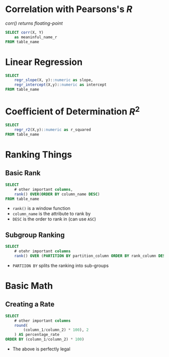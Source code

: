 # Correlation with Pearsons's $R$
*corr() returns floating-point*
```SQL 
SELECT corr(X, Y) 
    as meaninful_name_r
FROM table_name
```

# Linear Regression
```SQL
SELECT
    regr_slope(X, y)::numeric as slope,
    regr_intercept(X,y)::numeric as intercept
FROM table_name
```

# Coefficient of Determination $R^2$ 
```SQL
SELECT
    regr_r2(X,y)::numeric as r_squared
FROM table_name
```

# Ranking Things  
## Basic Rank
```SQL
SELECT 
    # other important columns,
    rank() OVER(ORDER BY column_name DESC)
FROM table_name
```
- `rank()` is a window function
- `column_name` is the attribute to rank by  
- `DESC` is the order to rank in (can use `ASC`)

## Subgroup Ranking  
```SQL
SELECT
    # otehr important columns
    rank() OVER (PARTITION BY partition_column ORDER BY rank_column DESC)
```
- `PARTIION BY` splits the ranking into sub-groups

# Basic Math 
## Creating a Rate
```SQL
SELECT
    # other important columns
    round(
        (column_1/column_2) * 100), 2
    ) AS percentage_rate
ORDER BY (column_1/column_2) * 100)
```
- The above is perfectly legal 
    